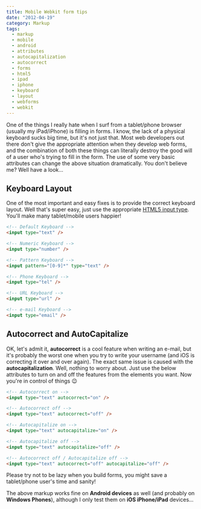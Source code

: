```yaml
---
title: Mobile Webkit form tips
date: "2012-04-19"
category: Markup
tags:
  - markup
  - mobile
  - android
  - attributes
  - autocapitalization
  - autocorrect
  - forms
  - html5
  - ipad
  - iphone
  - keyboard
  - layout
  - webforms
  - webkit
---
```


One of the things I really hate when I surf from a tablet/phone browser (usually my iPad/iPhone) is filling in forms. I know, the lack of a physical keyboard sucks big time, but it's not just that. Most web developers out there don't give the appropriate attention when they develop web forms, and the combination of both these things can literally destroy the good will of a user who's trying to fill in the form. The use of some very basic attributes can change the above situation dramatically. You don't believe me? Well have a look...

## Keyboard Layout

One of the most important and easy fixes is to provide the correct keyboard layout. Well that's super easy, just use the appropriate [HTML5 input type](http://www.html5rocks.com/en/tutorials/forms/html5forms/#toc-inputs-attributes-types "MAKING FORMS FABULOUS WITH HTML5"). You'll make many tablet/mobile users happier!

```html
<!-- Default Keyboard -->
<input type="text" />

<!-- Numeric Keyboard -->
<input type="number" />

<!-- Pattern Keyboard -->
<input pattern="[0-9]*" type="text" />

<!-- Phone Keyboard -->
<input type="tel" />

<!-- URL Keyboard -->
<input type="url" />

<!-- e-mail Keyboard -->
<input type="email" />
```

## Autocorrect and AutoCapitalize

OK, let's admit it, **autocorrect** is a cool feature when writing an e-mail, but it's probably the worst one when you try to write your username (and iOS is correcting it over and over again). The exact same issue is caused with the **autocapitalization**. Well, nothing to worry about. Just use the below attributes to turn on and off the features from the elements you want. Now you're in control of things 😉

```html
<!-- Autocorrect on -->
<input type="text" autocorrect="on" />

<!-- Autocorrect off -->
<input type="text" autocorrect="off" />

<!-- Autocapitalize on -->
<input type="text" autocapitalize="on" />

<!-- Autocapitalize off -->
<input type="text" autocapitalize="off" />

<!-- Autocorrect off / Autocapitalize off -->
<input type="text" autocorrect="off" autocapitalize="off" />
```

Please try not to be lazy when you build forms, you might save a tablet/phone user's time and sanity!

The above markup works fine on **Android devices** as well (and probably on **Windows Phones**), although I only test them on **iOS iPhone/iPad** devices...
